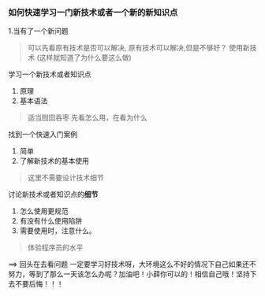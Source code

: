### 如何快速学习一门新技术或者一个新的新知识点
1.当有了一个新问题
> 可以先看原有技术是否可以解决,
> 原有技术可以解决,但是不够好？ 使用新技术 (这样就知道了为什么要这么做)

学习一个新技术或者知识点
1. 原理
2. 基本语法
> 适当囫囵吞枣
> 先看怎么用，在看为什么


找到一个快速入门案例
1. 简单
2. 了解新技术的基本使用
>这里不需要设计技术细节

讨论新技术或者知识点的**细节**
1. 怎么使用更规范
2. 有没有什么使用陷阱
3. 需要使用时，注意什么。
> 体验程序员的水平

==> 回头在去看问题
一定要学习好技术呀，大环境这么不好的情况下自己如果还不努力，等到了那么一天该怎么办呢？加油吧！小薛你可以的！相信自己哦！坚持下去不要后悔！！！
